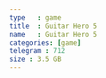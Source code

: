 ```yaml
---
type   : game
title  : Guitar Hero 5
name   : Guitar Hero 5
categories: [game]
telegram : 712
size : 3.5 GB
---
```



